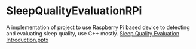 # SleepQualityEvaluationRPi
A implementation of project to use Raspberry Pi based device to detecting and evaluating sleep quality, use C++ mostly.
[Sleep Quality Evaluation Introduction.pptx](https://github.com/UofG-RTEP-Team25/SleepQualityEvaluationRPi/files/6055683/Sleep.Quality.Evaluation.Introduction.pptx)

